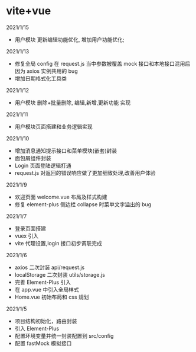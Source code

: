 # vite+vue

2021/1/15

- 用户模块 更新编辑功能优化, 增加用户功能优化;

2021/1/13

- 修复全局 config 在 request.js 当中参数被覆盖 mock 接口和本地接口混用后因为 axios 实例共用的 bug
- 增加日期格式化工具类

2021/1/12

- 用户模块 删除+批量删除, 编辑,新增,更新功能 实现

2021/1/11

- 用户模块页面搭建和业务逻辑实现

2021/1/10

- 增加消息通知提示接口和菜单模块(嵌套)封装
- 面包屑组件封装
- Login 页面登陆逻辑打通
- request.js 对返回的错误响应做了更加细致处理,改善用户体验

2021/1/9

- 欢迎页面 welcome.vue 布局及样式构建
- 修复 element-plus 侧边栏 collapse 时菜单文字溢出的 bug

2021/1/7

- 登录页面搭建
- vuex 引入
- vite 代理设置,login 接口初步调联完成

2021/1/6

- axios 二次封装 api/request.js
- localStorage 二次封装 utils/storage.js
- 完善 Element-Plus 引入
- 在 app.vue 中引入全局样式
- Home.vue 初始布局和 css 规划

2021/1/5

- 项目结构初始化，路由封装
- 引入 Element-Plus
- 配置环境变量并统一封装配置到 src/config
- 配置 fastMock 模拟接口
